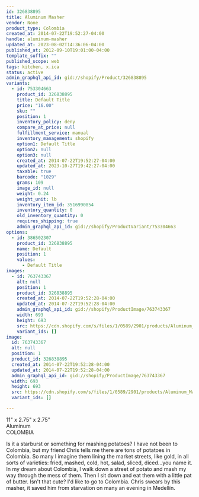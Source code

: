 ```yaml
---
id: 326838895
title: Aluminum Masher
vendor: None
product_type: Colombia
created_at: 2014-07-22T19:52:27-04:00
handle: aluminum-masher
updated_at: 2023-08-02T14:36:06-04:00
published_at: 2012-09-10T19:01:00-04:00
template_suffix: ""
published_scope: web
tags: kitchen, x.ica
status: active
admin_graphql_api_id: gid://shopify/Product/326838895
variants:
  - id: 753304663
    product_id: 326838895
    title: Default Title
    price: "16.00"
    sku: ""
    position: 1
    inventory_policy: deny
    compare_at_price: null
    fulfillment_service: manual
    inventory_management: shopify
    option1: Default Title
    option2: null
    option3: null
    created_at: 2014-07-22T19:52:27-04:00
    updated_at: 2023-10-27T19:42:27-04:00
    taxable: true
    barcode: "1029"
    grams: 109
    image_id: null
    weight: 0.24
    weight_unit: lb
    inventory_item_id: 3516990854
    inventory_quantity: 0
    old_inventory_quantity: 0
    requires_shipping: true
    admin_graphql_api_id: gid://shopify/ProductVariant/753304663
options:
  - id: 386502307
    product_id: 326838895
    name: Default
    position: 1
    values:
      - Default Title
images:
  - id: 763743367
    alt: null
    position: 1
    product_id: 326838895
    created_at: 2014-07-22T19:52:28-04:00
    updated_at: 2014-07-22T19:52:28-04:00
    admin_graphql_api_id: gid://shopify/ProductImage/763743367
    width: 693
    height: 693
    src: https://cdn.shopify.com/s/files/1/0589/2901/products/Aluminum_Masher_3-1888100931-O.jpeg?v=1406073148
    variant_ids: []
image:
  id: 763743367
  alt: null
  position: 1
  product_id: 326838895
  created_at: 2014-07-22T19:52:28-04:00
  updated_at: 2014-07-22T19:52:28-04:00
  admin_graphql_api_id: gid://shopify/ProductImage/763743367
  width: 693
  height: 693
  src: https://cdn.shopify.com/s/files/1/0589/2901/products/Aluminum_Masher_3-1888100931-O.jpeg?v=1406073148
  variant_ids: []

---
```


11" x 2.75" x 2.75"  
Aluminum  
COLOMBIA

Is it a starburst or something for mashing potatoes? I have not been to Colombia, but my friend Chris tells me there are tons of potatoes in Colombia. So many I imagine them lining the market streets, like gold, in all sorts of varieties: fried, mashed, cold, hot, salad, sliced, diced...you name it. In my dream about Colombia, I walk down a street of potato and mash my way through the mess of them. Then I sit down and eat them with a little pat of butter. Isn't that cute? I'd like to go to Colombia. Chris swears by this masher, it saved him from starvation on many an evening in Medellín.